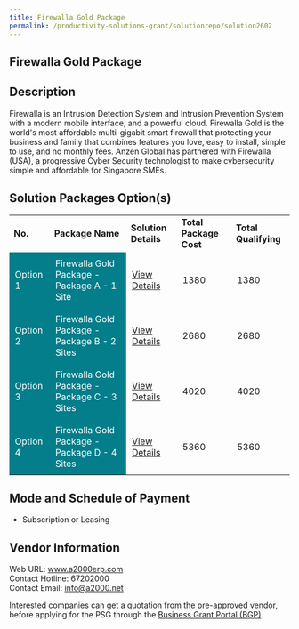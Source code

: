 ```yaml
---
title: Firewalla Gold Package
permalink: /productivity-solutions-grant/solutionrepo/solution2602
---
```


## Firewalla Gold Package

## Description

Firewalla is an Intrusion Detection System and Intrusion Prevention System with a modern mobile interface, and a powerful cloud.  Firewalla Gold is the world's most affordable multi-gigabit smart firewall that protecting your business and family that combines features you love, easy to install, simple to use, and no monthly fees.  Anzen Global has partnered with Firewalla (USA), a progressive Cyber Security technologist to make cybersecurity simple and affordable for Singapore SMEs.

## Solution Packages Option(s)

<table>
<tr>
<td><b>No.</b></td>
<td><b>Package Name</b></td>
<td><b>Solution Details</b></td>
<td><b>Total Package Cost</b></td>
<td><b>Total Qualifying</b></td>
</tr>
<tr>
<td style='padding: 10px; background-color: #037E8A; color: #FFFFFF;'>Option 1</td>
<td style='padding: 10px; background-color: #037E8A; color: #FFFFFF;'>Firewalla Gold Package - Package A - 1 Site</td>
<td style='padding: 10px;'><a href='https://www.gobusiness.gov.sg/images/psg/Anzen_Global_20200755_Desensitised_Annex_3_Part_1.pdf' target='_blank'>View Details</a></td>
<td style='padding: 10px;'>1380</td>
<td style='padding: 10px;'>1380</td>
</tr>
<tr>
<td style='padding: 10px; background-color: #037E8A; color: #FFFFFF;'>Option 2</td>
<td style='padding: 10px; background-color: #037E8A; color: #FFFFFF;'>Firewalla Gold Package - Package B - 2 Sites</td>
<td style='padding: 10px;'><a href='https://www.gobusiness.gov.sg/images/psg/Anzen_Global_20200755_Desensitised_Annex_3_Part_2.pdf' target='_blank'>View Details</a></td>
<td style='padding: 10px;'>2680</td>
<td style='padding: 10px;'>2680</td>
</tr>
<tr>
<td style='padding: 10px; background-color: #037E8A; color: #FFFFFF;'>Option 3</td>
<td style='padding: 10px; background-color: #037E8A; color: #FFFFFF;'>Firewalla Gold Package - Package C - 3 Sites</td>
<td style='padding: 10px;'><a href='https://www.gobusiness.gov.sg/images/psg/Anzen_Global_20200755_Desensitised_Annex_3_Part_3.pdf' target='_blank'>View Details</a></td>
<td style='padding: 10px;'>4020</td>
<td style='padding: 10px;'>4020</td>
</tr>
<tr>
<td style='padding: 10px; background-color: #037E8A; color: #FFFFFF;'>Option 4</td>
<td style='padding: 10px; background-color: #037E8A; color: #FFFFFF;'>Firewalla Gold Package - Package D - 4 Sites</td>
<td style='padding: 10px;'><a href='https://www.gobusiness.gov.sg/images/psg/Anzen_Global_20200755_Desensitised_Annex_3_Part_4.pdf' target='_blank'>View Details</a></td>
<td style='padding: 10px;'>5360</td>
<td style='padding: 10px;'>5360</td>
</tr>
</table>

## Mode and Schedule of Payment

 - Subscription or Leasing

## Vendor Information

 Web URL: www.a2000erp.com <br>Contact Hotline: 67202000 <br>Contact Email: info@a2000.net <br>

Interested companies can get a quotation from the pre-approved vendor, before applying for the PSG through the <a href='https://www.businessgrants.gov.sg/' target='_blank' rel='noopener'>Business Grant Portal (BGP)</a>.

<script src="/jquery/resize-tables.js"></script>
